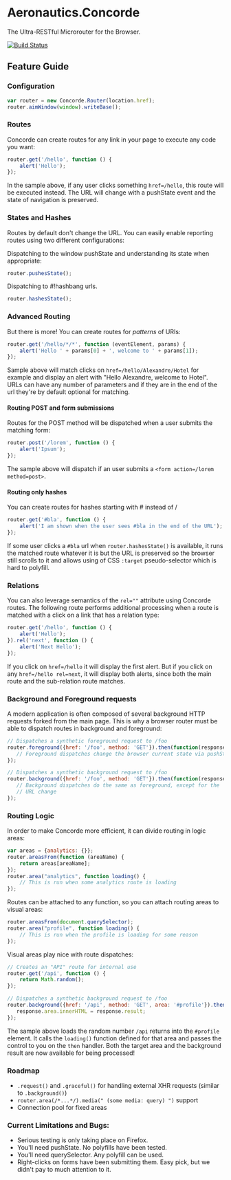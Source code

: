 Aeronautics.Concorde
====================

The Ultra-RESTful Microrouter for the Browser.

[![Build Status](https://travis-ci.org/Aeronautics/Concorde.png)](https://travis-ci.org/Aeronautics/Concorde)

Feature Guide
-------------

### Configuration

```js
var router = new Concorde.Router(location.href);
router.aimWindow(window).writeBase();
```

### Routes

Concorde can create routes for any link in your page to execute any code you
want:

```js
router.get('/hello', function () {
    alert('Hello');
});
```

In the sample above, if any user clicks something `href=/hello`, this route will
be executed instead. The URL will change with a pushState event and the
state of navigation is preserved.

### States and Hashes

Routes by default don't change the URL. You can easily enable reporting
routes using two different configurations:

Dispatching to the window pushState and understanding its state when appropriate:

```js
router.pushesState();
```

Dispatching to #!hashbang urls.

```js
router.hashesState();
```

### Advanced Routing

But there is more! You can create routes for _patterns_ of URIs:

```js
router.get('/hello/*/*', function (eventElement, params) {
    alert('Hello ' + params[0] + ', welcome to ' + params[1]);
});
```

Sample above will match clicks on `href=/hello/Alexandre/Hotel` for example and
display an alert with "Hello Alexandre, welcome to Hotel". URLs can have any
number of parameters and if they are in the end of the url they're by default
optional for matching.

#### Routing POST and form submissions

Routes for the POST method will be dispatched when a user submits the matching
form:

```js
router.post('/lorem', function () {
    alert('Ipsum');
});
```

The sample above will dispatch if an user submits a `<form action=/lorem method=post>`.

#### Routing only hashes

You can create routes for hashes starting with # instead of /

```js
router.get('#bla', function () {
    alert('I am shown when the user sees #bla in the end of the URL');
});
```

If some user clicks a `#bla` url when `router.hashesState()` is available, it
runs the matched route whatever it is but the URL is preserved so the
browser still scrolls to it and allows using of CSS `:target` pseudo-selector
which is hard to polyfill.

### Relations

You can also leverage semantics of the `rel=""` attribute using Concorde
routes. The following route performs additional processing when a route
is matched with a click on a link that has a relation type:

```js
router.get('/hello', function () {
    alert('Hello');
}).rel('next', function () {
    alert('Next Hello');
});
```

If you click on `href=/hello` it will display the first alert. But if you click
on any `href=/hello rel=next`, it will display both alerts, since both the
main route and the sub-relation route matches.

### Background and Foreground requests

A modern application is often composed of several background HTTP requests
forked from the main page. This is why a browser router must be able to dispatch
routes in background and foreground:

```js
// Dispatches a synthetic foreground request to /foo
router.foreground({href: '/foo', method: 'GET'}).then(function(response) {
   // Foreground dispatches change the browser current state via pushState
});
```

```js
// Dispatches a synthetic background request to /foo
router.background({href: '/foo', method: 'GET'}).then(function(response) {
   // Background dispatches do the same as foreground, except for the
   // URL change
});
```

### Routing Logic

In order to make Concorde more efficient, it can divide routing in logic areas:

```js
var areas = {analytics: {}};
router.areasFrom(function (areaName) {
    return areas[areaName];
});
router.area("analytics", function loading() {
    // This is run when some analytics route is loading
});
```

Routes can be attached to any function, so you can attach routing areas to visual
areas:

```js
router.areasFrom(document.querySelector);
router.area("profile", function loading() {
    // This is run when the profile is loading for some reason
});
```

Visual areas play nice with route dispatches:

```js
// Creates an "API" route for internal use
router.get('/api', function () {
    return Math.random();
});

// Dispatches a synthetic background request to /foo
router.background({href: '/api', method: 'GET', area: '#profile'}).then(function(response) {
   response.area.innerHTML = response.result;
});
```

The sample above loads the random number `/api` returns into the `#profile` 
element. It calls the `loading()` function defined for that area and passes the 
control to you on the `then` handler. Both the target area and the background 
result are now available for being processed!

### Roadmap

  - `.request()` and `.graceful()` for handling external XHR requests (similar to `.background()`)
  - `router.area(/*...*/).media(" (some media: query) ")` support
  - Connection pool for fixed areas

### Current Limitations and Bugs:

  - Serious testing is only taking place on Firefox.
  - You'll need pushState. No polyfills have been tested.
  - You'll need querySelector. Any polyfill can be used.
  - Right-clicks on forms have been submitting them. Easy pick, but we didn't
    pay to much attention to it.
    
